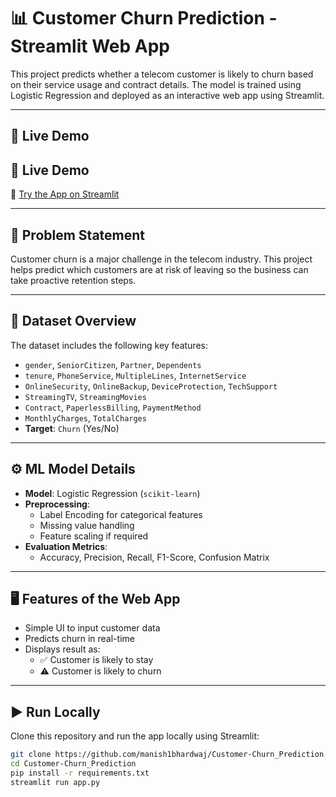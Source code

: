# 📊 Customer Churn Prediction - Streamlit Web App

This project predicts whether a telecom customer is likely to churn based on their service usage and contract details. The model is trained using Logistic Regression and deployed as an interactive web app using Streamlit.

---

## 🚀 Live Demo

## 🚀 Live Demo

🔗 [Try the App on Streamlit](https://customerchurnprediction-8865.streamlit.app/)


---

## 🧠 Problem Statement

Customer churn is a major challenge in the telecom industry. This project helps predict which customers are at risk of leaving so the business can take proactive retention steps.

---

## 📁 Dataset Overview

The dataset includes the following key features:

- `gender`, `SeniorCitizen`, `Partner`, `Dependents`
- `tenure`, `PhoneService`, `MultipleLines`, `InternetService`
- `OnlineSecurity`, `OnlineBackup`, `DeviceProtection`, `TechSupport`
- `StreamingTV`, `StreamingMovies`
- `Contract`, `PaperlessBilling`, `PaymentMethod`
- `MonthlyCharges`, `TotalCharges`
- **Target**: `Churn` (Yes/No)

---

## ⚙️ ML Model Details

- **Model**: Logistic Regression (`scikit-learn`)
- **Preprocessing**:
  - Label Encoding for categorical features
  - Missing value handling
  - Feature scaling if required
- **Evaluation Metrics**:
  - Accuracy, Precision, Recall, F1-Score, Confusion Matrix

---

## 🖥️ Features of the Web App

- Simple UI to input customer data
- Predicts churn in real-time
- Displays result as:
  - ✅ Customer is likely to stay
  - ⚠️ Customer is likely to churn

---

## ▶️ Run Locally

Clone this repository and run the app locally using Streamlit:

```bash
git clone https://github.com/manish1bhardwaj/Customer-Churn_Prediction.git
cd Customer-Churn_Prediction
pip install -r requirements.txt
streamlit run app.py
